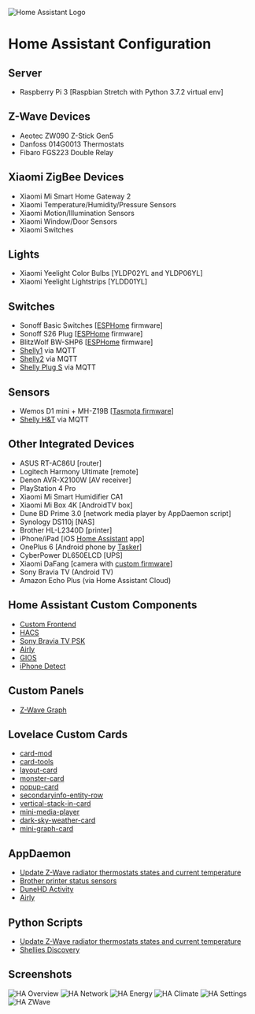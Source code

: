 ![Home Assistant Logo](https://github.com/brianjking/hass-config/blob/master/images/hass.png "Home Assistant Logo")

# Home Assistant Configuration

## Server

* Raspberry Pi 3 [Raspbian Stretch with Python 3.7.2 virtual env]

## Z-Wave Devices

* Aeotec ZW090 Z-Stick Gen5
* Danfoss 014G0013 Thermostats
* Fibaro FGS223 Double Relay

## Xiaomi ZigBee Devices

* Xiaomi Mi Smart Home Gateway 2
* Xiaomi Temperature/Humidity/Pressure Sensors
* Xiaomi Motion/Illumination Sensors
* Xiaomi Window/Door Sensors
* Xiaomi Switches

## Lights

* Xiaomi Yeelight Color Bulbs [YLDP02YL and YLDP06YL]
* Xiaomi Yeelight Lightstrips [YLDD01YL]

## Switches

* Sonoff Basic Switches [[ESPHome](https://esphome.io) firmware]
* Sonoff S26 Plug [[ESPHome](https://esphome.io) firmware]
* BlitzWolf BW-SHP6 [[ESPHome](https://esphome.io) firmware]
* [Shelly1](https://shelly.cloud/shelly1-open-source/) via MQTT
* [Shelly2](https://shelly.cloud/shelly2/) via MQTT
* [Shelly Plug S](https://shelly.cloud/shelly-plug-s/) via MQTT

## Sensors

* Wemos D1 mini + MH-Z19B [[Tasmota firmware](https://github.com/arendst/Sonoff-Tasmota)]
* [Shelly H&T](https://shelly.cloud/shelly-humidity-and-temperature/) via MQTT

## Other Integrated Devices

* ASUS RT-AC86U [router]
* Logitech Harmony Ultimate [remote]
* Denon AVR-X2100W [AV receiver]
* PlayStation 4 Pro
* Xiaomi Mi Smart Humidifier CA1
* Xiaomi Mi Box 4K [AndroidTV box]
* Dune BD Prime 3.0 [network media player by AppDaemon script]
* Synology DS110j [NAS]
* Brother HL-L2340D [printer]
* iPhone/iPad [iOS [Home Assistant](https://itunes.apple.com/us/app/home-assistant-companion/id1099568401) app]
* OnePlus 6 [Android phone by [Tasker](https://play.google.com/store/apps/details?id=net.dinglisch.android.taskerm)]
* CyberPower DL650ELCD [UPS]
* Xiaomi DaFang [camera with [custom firmware](https://github.com/EliasKotlyar/Xiaomi-Dafang-Hacks)]
* Sony Bravia TV (Android TV)
* Amazon Echo Plus (via Home Assistant Cloud)

## Home Assistant Custom Components

* [Custom Frontend](https://github.com/home-assistant/home-assistant/pull/10783)
* [HACS](https://github.com/custom-components/hacs)
* [Sony Bravia TV PSK](https://github.com/custom-components/media_player.braviatv_psk)
* [Airly](https://github.com/bieniu/ha-airly)
* [GIOS](https://github.com/bieniu/ha-gios)
* [iPhone Detect](https://github.com/mudape/iphonedetect)

## Custom Panels

* [Z-Wave Graph](https://gist.github.com/AdamNaj/cbf4d792a22f443fe9d354e4dca4de00)

## Lovelace Custom Cards

* [card-mod](https://github.com/thomasloven/lovelace-card-mod)
* [card-tools](https://github.com/thomasloven/lovelace-card-tools)
* [layout-card](https://github.com/thomasloven/lovelace-layout-card)
* [monster-card](https://github.com/ciotlosm/custom-lovelace/tree/master/monster-card)
* [popup-card](https://github.com/thomasloven/lovelace-popup-card)
* [secondaryinfo-entity-row](https://github.com/MizterB/lovelace-secondaryinfo-entity-row)
* [vertical-stack-in-card](https://github.com/custom-cards/vertical-stack-in-card)
* [mini-media-player](https://github.com/kalkih/mini-media-player)
* [dark-sky-weather-card](https://github.com/iammexx/home-assistant-config/tree/master/ui/darksky)
* [mini-graph-card](https://github.com/kalkih/mini-graph-card)

## AppDaemon

* [Update Z-Wave radiator thermostats states and current temperature](https://github.com/bieniu/ha-ad-thermostats-update)
* [Brother printer status sensors](https://github.com/bieniu/home-assistant-config/blob/master/appdaemon/apps/brother-printer-status/brother-printer-status.py)
* [DuneHD Activity](https://github.com/bieniu/home-assistant-config/blob/master/appdaemon/apps/dune-activity/dune-activity.py)
* [Airly](https://github.com/bieniu/ha-ad-airly)

## Python Scripts

* [Update Z-Wave radiator thermostats states and current temperature](https://github.com/bieniu/ha-thermostat-update)
* [Shellies Discovery](https://github.com/bieniu/ha-shellies-discovery)

## Screenshots

![HA Overview](https://github.com/bieniu/home-assistant-config/blob/master/screenshots/HA-overview.png)
![HA Network](https://github.com/bieniu/home-assistant-config/blob/master/screenshots/HA-network.png)
![HA Energy](https://github.com/bieniu/home-assistant-config/blob/master/screenshots/HA-energy.png)
![HA Climate](https://github.com/bieniu/home-assistant-config/blob/master/screenshots/HA-climate.png)
![HA Settings](https://github.com/bieniu/home-assistant-config/blob/master/screenshots/HA-settings.png)
![HA ZWave](https://github.com/bieniu/home-assistant-config/blob/master/screenshots/HA-zwave.png)
